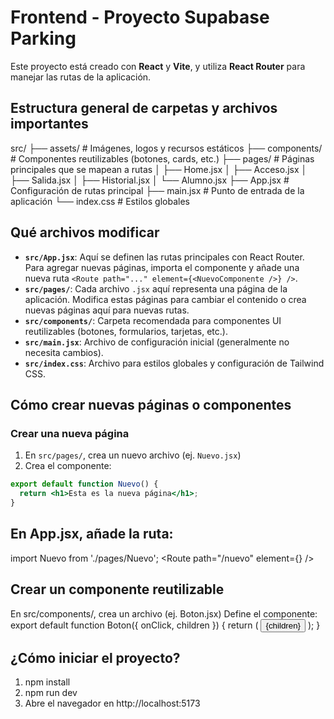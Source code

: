 # Frontend - Proyecto Supabase Parking

Este proyecto está creado con **React** y **Vite**, y utiliza **React Router** para manejar las rutas de la aplicación.

## Estructura general de carpetas y archivos importantes
src/
├── assets/ # Imágenes, logos y recursos estáticos
├── components/ # Componentes reutilizables (botones, cards, etc.)
├── pages/ # Páginas principales que se mapean a rutas
│ ├── Home.jsx
│ ├── Acceso.jsx
│ ├── Salida.jsx
│ ├── Historial.jsx
│ └── Alumno.jsx
├── App.jsx # Configuración de rutas principal
├── main.jsx # Punto de entrada de la aplicación
└── index.css # Estilos globales


## Qué archivos modificar
- **`src/App.jsx`**: Aquí se definen las rutas principales con React Router. Para agregar nuevas páginas, importa el componente y añade una nueva ruta `<Route path="..." element={<NuevoComponente />} />`.
- **`src/pages/`**: Cada archivo `.jsx` aquí representa una página de la aplicación. Modifica estas páginas para cambiar el contenido o crea nuevas páginas aquí para nuevas rutas.
- **`src/components/`**: Carpeta recomendada para componentes UI reutilizables (botones, formularios, tarjetas, etc.).
- **`src/main.jsx`**: Archivo de configuración inicial (generalmente no necesita cambios).
- **`src/index.css`**: Archivo para estilos globales y configuración de Tailwind CSS.

## Cómo crear nuevas páginas o componentes
### Crear una nueva página
1. En `src/pages/`, crea un nuevo archivo (ej. `Nuevo.jsx`)
2. Crea el componente:
```jsx
export default function Nuevo() {
  return <h1>Esta es la nueva página</h1>;
}
```

## En App.jsx, añade la ruta:

import Nuevo from './pages/Nuevo';
<Route path="/nuevo" element={<Nuevo />} />

## Crear un componente reutilizable
En src/components/, crea un archivo (ej. Boton.jsx)
Define el componente:
export default function Boton({ onClick, children }) {
  return (
    <button onClick={onClick} className="bg-blue-500 text-white px-4 py-2 rounded">
      {children}
    </button>
  );
}


## ¿Cómo iniciar el proyecto?
1. npm install
2. npm run dev
3. Abre el navegador en http://localhost:5173


